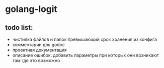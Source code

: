 # golang-logit
## todo list:
- чистилка файлов и папок превышающий срок хранения из конфига
- комментарии для godoc
- проектная документация
- описание ошибок: добавить параметры при которых они возникают там где это возможно